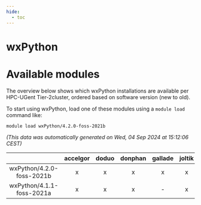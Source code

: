 ```yaml
---
hide:
  - toc
---
```


wxPython
========

# Available modules


The overview below shows which wxPython installations are available per HPC-UGent Tier-2cluster, ordered based on software version (new to old).

To start using wxPython, load one of these modules using a `module load` command like:

```shell
module load wxPython/4.2.0-foss-2021b
```

*(This data was automatically generated on Wed, 04 Sep 2024 at 15:12:06 CEST)*  

| |accelgor|doduo|donphan|gallade|joltik|shinx|skitty|
| :---: | :---: | :---: | :---: | :---: | :---: | :---: | :---: |
|wxPython/4.2.0-foss-2021b|x|x|x|x|x|-|x|
|wxPython/4.1.1-foss-2021a|x|x|x|-|x|-|x|
